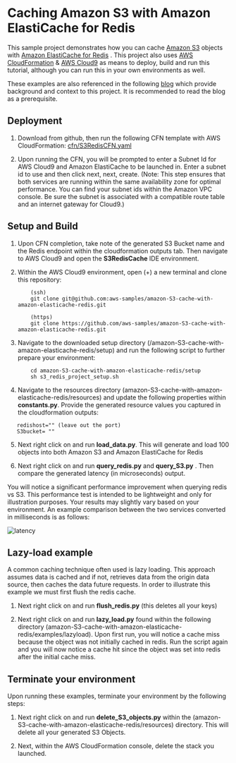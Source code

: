 # Caching Amazon S3 with Amazon ElastiCache for Redis

This sample project demonstrates how you can cache [Amazon S3](https://aws.amazon.com/s3/) objects with [Amazon ElastiCache for Redis](https://aws.amazon.com/elasticache/redis/) . This project also uses [AWS CloudFormation](https://aws.amazon.com/cloudformation/) & [AWS Cloud9](https://aws.amazon.com/cloud9/) as means to deploy, build and run this tutorial, although you can run this in your own environments as well.

These examples are also referenced in the following [blog](https://aws.amazon.com/blogs/storage/turbocharge-amazon-s3-with-amazon-elasticache-for-redis/) which provide background and context to this project. It is recommended to read the blog as a prerequisite.

## Deployment

1. Download from github, then run the following CFN template with AWS CloudFormation: [cfn/S3RedisCFN.yaml](https://raw.githubusercontent.com/aws-samples/amazon-S3-cache-with-amazon-elasticache-redis/master/cfn/S3RedisCFN.yaml)

2. Upon running the CFN, you will be prompted to enter a Subnet Id for AWS Cloud9 and Amazon ElastiCache to be launched in. Enter a subnet id to use and then click next, next, create. (Note: This step ensures that both services are running within the same availability zone for optimal performance. You can find your subnet ids within the Amazon VPC console. Be sure the subnet is associated with a compatible route table and an internet gateway for Cloud9.)

## Setup and Build

1. Upon CFN completion, take note of the generated S3 Bucket name and the Redis endpoint within the cloudformation outputs tab. Then navigate to AWS Cloud9 and open the **S3RedisCache** IDE environment.

2. Within the AWS Cloud9 environment, open (+) a new terminal and clone this repository:

   ``` 
       (ssh) 
       git clone git@github.com:aws-samples/amazon-S3-cache-with-amazon-elasticache-redis.git 
       
       (https)
       git clone https://github.com/aws-samples/amazon-S3-cache-with-amazon-elasticache-redis.git 
   ``` 
3. Navigate to the downloaded setup directory (/amazon-S3-cache-with-amazon-elasticache-redis/setup) and run the following script to further prepare your environment:
 
   ```
       cd amazon-S3-cache-with-amazon-elasticache-redis/setup
       sh s3_redis_project_setup.sh  
   ```

 4. Navigate to the resources directory (amazon-S3-cache-with-amazon-elasticache-redis/resources) and update the following properties within **constants.py**. Provide the generated resource values you captured in the cloudformation outputs: 

   ```
      redishost="" (leave out the port)
      S3bucket= "" 
   ```
 5. Next right click on and run **load_data.py**. This will generate and load 100 objects into both Amazon S3 and Amazon ElastiCache for Redis

 6. Next right click on and run **query_redis.py** and **query_S3.py** . Then compare the generated latency (in microseconds) output. 

 You will notice a significant performance improvement when querying redis vs S3. This performance test is intended to be lightweight and only for illustration purposes. Your results may slightly vary based on your environment. An example comparison between the two services converted in milliseconds is as follows: 

 ![latency](images/latency.jpg)

## Lazy-load example

A common caching technique often used is lazy loading. This approach assumes data is cached and if not, retrieves data from the origin data source, then caches the data future requests. In order to illustrate this example we must first flush the redis cache.

1. Next right click on and run **flush_redis.py** (this deletes all your keys)

2. Next right click on and run **lazy_load.py** found within the following directory (amazon-S3-cache-with-amazon-elasticache-redis/examples/lazyload). Upon first run, you will notice a cache miss because the object was not initially cached in redis. Run the script again and you will now notice a cache hit since the object was set into redis after the initial cache miss. 

## Terminate your environment

Upon running these examples, terminate your environment by the following steps:

1. Next right click on and run **delete_S3_objects.py** within the (amazon-S3-cache-with-amazon-elasticache-redis/resources) directory. This will delete all your generated S3 Objects.

2. Next, within the AWS CloudFormation console, delete the stack you launched. 
 

